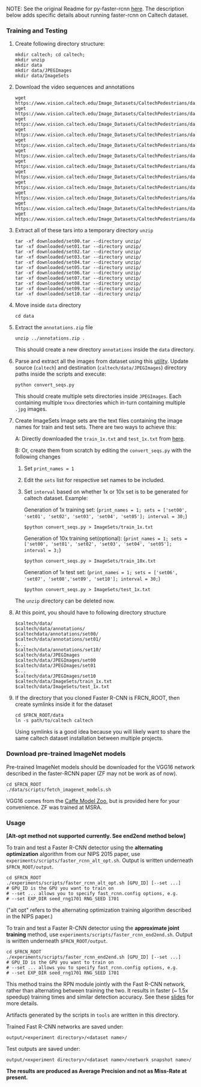 NOTE: See the original Readme for py-faster-rcnn [here](https://github.com/rbgirshick/py-faster-rcnn). The description below adds specific details about running faster-rcnn on Caltech dataset.

### Training and Testing
1. Create following directory structure:
 	```Shell
 	mkdir caltech; cd caltech;
 	mkdir unzip
 	mkdir data
 	mkdir data/JPEGImages
 	mkdir data/ImageSets
	```
	
2. Download the video sequences and annotations
	```Shell
	wget https://www.vision.caltech.edu/Image_Datasets/CaltechPedestrians/datasets/USA/set00.tar
	wget https://www.vision.caltech.edu/Image_Datasets/CaltechPedestrians/datasets/USA/set01.tar
	wget https://www.vision.caltech.edu/Image_Datasets/CaltechPedestrians/datasets/USA/set02.tar
	wget https://www.vision.caltech.edu/Image_Datasets/CaltechPedestrians/datasets/USA/set03.tar
	wget https://www.vision.caltech.edu/Image_Datasets/CaltechPedestrians/datasets/USA/set04.tar
	wget https://www.vision.caltech.edu/Image_Datasets/CaltechPedestrians/datasets/USA/set05.tar
	wget https://www.vision.caltech.edu/Image_Datasets/CaltechPedestrians/datasets/USA/set06.tar
	wget https://www.vision.caltech.edu/Image_Datasets/CaltechPedestrians/datasets/USA/set07.tar
	wget https://www.vision.caltech.edu/Image_Datasets/CaltechPedestrians/datasets/USA/set08.tar
	wget https://www.vision.caltech.edu/Image_Datasets/CaltechPedestrians/datasets/USA/set09.tar
	wget https://www.vision.caltech.edu/Image_Datasets/CaltechPedestrians/datasets/USA/set10.tar
	wget https://www.vision.caltech.edu/Image_Datasets/CaltechPedestrians/datasets/USA/annotations.zip
	```
	
3. Extract all of these tars into a temporary directory `unzip`
	```Shell
	tar -xf downloaded/set00.tar --directory unzip/
	tar -xf downloaded/set01.tar --directory unzip/
	tar -xf downloaded/set02.tar --directory unzip/
	tar -xf downloaded/set03.tar --directory unzip/
	tar -xf downloaded/set04.tar --directory unzip/
	tar -xf downloaded/set05.tar --directory unzip/
	tar -xf downloaded/set06.tar --directory unzip/
	tar -xf downloaded/set07.tar --directory unzip/
	tar -xf downloaded/set08.tar --directory unzip/
	tar -xf downloaded/set09.tar --directory unzip/
	tar -xf downloaded/set10.tar --directory unzip/
	```
	
4. Move inside `data` directory
	```Shell
	cd data
	```	    
	
5. Extract the `annotations.zip` file
	```Shell
	unzip ../annotations.zip .
	```	
	This should create a new directory `annotations` inside the `data` directory.
	
6. Parse and extract all the images from dataset using this [utility](https://github.com/govindnh4cl/caltech-pedestrian-dataset-converter).
Update source (`caltech`) and destination (`caltech/data/JPEGImages`) directory paths inside the scripts and execute:
	```Shell
	python convert_seqs.py
	```	
	This should create multiple sets directories inside `JPEGImages`. Each containing multiple `Vxxx` directories which in-turn containing multiple `.jpg` images.
	
7. Create ImageSets
Image sets are the text files containing the image names for train and test sets. There are two ways to achieve this:

    A: Directly downloaded the `train_1x.txt` and `test_1x.txt` from [here](https://github.com/govindnh4cl/caltech-pedestrian-dataset-converter/tree/master/dump/ImageSets).

    B: Or, create them from scratch by editing the `convert_seqs.py` with the following changes
    1. Set `print_names = 1`
    2. Edit the `sets` list for respective set names to be included.
    3. Set `interval` based on whether 1x or 10x set is to be generated for caltech dataset.
    Example:
    
    	Generation of 1x training set:
    	(`print_names = 1; sets = ['set00', 'set01', 'set02', 'set03', 'set04', 'set05']; interval = 30;`)
    	```Shell
      	$python convert_seqs.py > ImageSets/train_1x.txt
    	```
    
        Generation of 10x training set(optional):
    	(`print_names = 1; sets = ['set00', 'set01', 'set02', 'set03', 'set04', 'set05']; interval = 3;`)
    	```Shell
      	$python convert_seqs.py > ImageSets/train_10x.txt
    	```	
    	
        Generation of 1x test set:
    	(`print_names = 1; sets = ['set06', 'set07', 'set08','set09', 'set10']; interval = 30;`)
    	```Shell
      	$python convert_seqs.py > ImageSets/test_1x.txt	
    	```
        
    The `unzip` directory can be deleted now.
	
8. At this point, you should have to following directory structure
	```Shell
  	$caltech/data/
  	$caltech/data/annotations/
	$caltechdata/annotations/set00/
	$caltech/data/annotations/set01/
	$...
	$caltech/data/annotations/set10/
  	$caltech/data/JPEGImages
	$caltech/data/JPEGImages/set00
	$caltech/data/JPEGImages/set01
	$...
	$caltech/data/JPEGImages/set10
  	$caltech/data/ImageSets/train_1x.txt
	$caltech/data/ImageSets/test_1x.txt
    ```
	
9. If the directory that you cloned Faster R-CNN is FRCN_ROOT, then create symlinks inside it for the dataset
	```Shell
    cd $FRCN_ROOT/data
    ln -s path/to/caltech caltech
    ```
    Using symlinks is a good idea because you will likely want to share the same caltech dataset installation between multiple projects.

### Download pre-trained ImageNet models

Pre-trained ImageNet models should be downloaded for the VGG16 network described in the faster-RCNN paper (ZF may not be work as of now).

```Shell
cd $FRCN_ROOT
./data/scripts/fetch_imagenet_models.sh
```
VGG16 comes from the [Caffe Model Zoo](https://github.com/BVLC/caffe/wiki/Model-Zoo), but is provided here for your convenience.
ZF was trained at MSRA.

### Usage

**[Alt-opt method not supported currently. See end2end method below]**

To train and test a Faster R-CNN detector using the **alternating optimization** algorithm from our NIPS 2015 paper, use `experiments/scripts/faster_rcnn_alt_opt.sh`.
Output is written underneath `$FRCN_ROOT/output`.

```Shell
cd $FRCN_ROOT
./experiments/scripts/faster_rcnn_alt_opt.sh [GPU_ID] [--set ...]
# GPU_ID is the GPU you want to train on
# --set ... allows you to specify fast_rcnn.config options, e.g.
# --set EXP_DIR seed_rng1701 RNG_SEED 1701
```

("alt opt" refers to the alternating optimization training algorithm described in the NIPS paper.)

To train and test a Faster R-CNN detector using the **approximate joint training** method, use `experiments/scripts/faster_rcnn_end2end.sh`.
Output is written underneath `$FRCN_ROOT/output`.

```Shell
cd $FRCN_ROOT
./experiments/scripts/faster_rcnn_end2end.sh [GPU_ID] [--set ...]
# GPU_ID is the GPU you want to train on
# --set ... allows you to specify fast_rcnn.config options, e.g.
# --set EXP_DIR seed_rng1701 RNG_SEED 1701
```

This method trains the RPN module jointly with the Fast R-CNN network, rather than alternating between training the two. It results in faster (~ 1.5x speedup) training times and similar detection accuracy. See these [slides](https://www.dropbox.com/s/xtr4yd4i5e0vw8g/iccv15_tutorial_training_rbg.pdf?dl=0) for more details.

Artifacts generated by the scripts in `tools` are written in this directory.

Trained Fast R-CNN networks are saved under:

```
output/<experiment directory>/<dataset name>/
```

Test outputs are saved under:

```
output/<experiment directory>/<dataset name>/<network snapshot name>/
```

**The results are produced as Average Precision and not as Miss-Rate at present.**